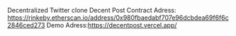 Decentralized Twitter clone Decent Post
Contract Adress:
https://rinkeby.etherscan.io/address/0x980fbaedabf707e96dcbdea69f6f6c2846ced273
Demo Adress:https://decentpost.vercel.app/
